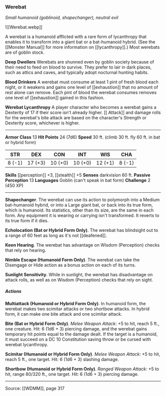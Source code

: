 ### Werebat
_Small humanoid (goblinoid, shapechanger), neutral evil_

![[Werebat.webp]]

A werebat is a humanoid afflicted with a rare form of lycanthropy that enables it to transform into a giant bat or a bat-humanoid hybrid. (See the [[Monster Manual]] for more information on [[lycanthropy]].) Most werebats are of goblin stock.


**Deep Dwellers** Werebats are shunned even by goblin society because of their need to feed on blood to survive. They prefer to lair in dark places, such as attics and caves, and typically adopt nocturnal hunting habits.


**Blood Drinkers** A werebat must consume at least 1 pint of fresh blood each night, or it weakens and gains one level of [[exhaustion]] that no amount of rest alone can remove. Each pint of blood the werebat consumes removes one level of [[exhaustion]] gained in this fashion.


**Werebat Lycanthropy** A player character who becomes a werebat gains a Dexterity of 17 if their score isn't already higher. [[ Attack]] and damage rolls for the werebat's bite attack are based on the character's Strength or Dexterity score, whichever is higher.






---

**Armor Class** 13
**Hit Points** 24 (7d6)
**Speed** 30 ft. (climb 30 ft. fly 60 ft. in bat or hybrid form)

| STR     | DEX     | CON     | INT     | WIS     | CHA     |
|---------|---------|---------|---------|---------|---------|
| 8 (-1) | 17 (+3) | 10 (+0) | 10 (+0) | 12 (+1) | 8 (-1) |

**Skills** [[perception]] +3, [[stealth]] +5
**Senses** darkvision 60 ft.
**Passive Perception** 13
**Languages** Goblin (can't speak in bat form)
**Challenge** 2 (450 XP)

---

**Shapechanger**. The werebat can use its action to polymorph into a Medium bat-humanoid hybrid, or into a Large giant bat, or back into its true form, which is humanoid. Its statistics, other than its size, are the same in each form. Any equipment it is wearing or carrying isn't transformed. It reverts to its true form if it dies.

**Echolocation (Bat or Hybrid Form Only)**. The werebat has blindsight out to a range of 60 feet as long as it's not [[deafened]].

**Keen Hearing**. The werebat has advantage on Wisdom (Perception) checks that rely on hearing.

**Nimble Escape (Humanoid Form Only)**. The werebat can take the Disengage or Hide action as a bonus action on each of its turns.

**Sunlight Sensitivity**. While in sunlight, the werebat has disadvantage on attack rolls, as well as on Wisdom (Perception) checks that rely on sight.

##### Actions
**Multiattack (Humanoid or Hybrid Form Only)**. In humanoid form, the werebat makes two scimitar attacks or two shortbow attacks. In hybrid form, it can make one bite attack and one scimitar attack.

**Bite (Bat or Hybrid Form Only)**. _Melee Weapon Attack:_ +5 to hit, reach 5 ft., one creature. Hit: 6 (1d6 + 3) piercing damage, and the werebat gains temporary hit points equal to the damage dealt. If the target is a humanoid, it must succeed on a DC 10 Constitution saving throw or be cursed with werebat lycanthropy.

**Scimitar (Humanoid or Hybrid Form Only)**. _Melee Weapon Attack:_ +5 to hit, reach 5 ft., one target. Hit: 6 (1d6 + 3) slashing damage.

**Shortbow (Humanoid or Hybrid Form Only)**. _Ranged Weapon Attack:_ +5 to hit, range 80/320 ft., one target. Hit: 6 (1d6 + 3) piercing damage.


---

Source: [[WDMM]], page 317
